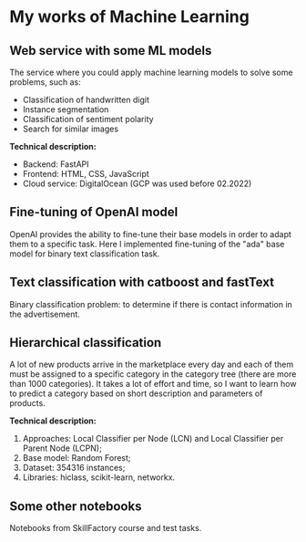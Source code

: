 # My works of Machine Learning

## Web service with some ML models

The service where you could apply machine learning models to solve some problems, such as:

- Classification of handwritten digit
- Instance segmentation
- Classification of sentiment polarity
- Search for similar images

**Technical description:**

- Backend: FastAPI
- Frontend: HTML, CSS, JavaScript
- Cloud service: DigitalOcean (GCP was used before 02.2022)

## Fine-tuning of OpenAI model

OpenAI provides the ability to fine-tune their base models in order to adapt them to a specific task. Here I implemented fine-tuning of the "ada" base model for binary text classification task.

## Text classification with catboost and fastText

Binary classification problem: to determine if there is contact information in the advertisement.

## Hierarchical classification

A lot of new products arrive in the marketplace every day and each of them must be assigned to a specific category in the category tree (there are more than 1000 categories). It takes a lot of effort and time, so I want to learn how to predict a category based on short description and parameters of products.

**Technical description:**

1. Approaches: Local Classifier per Node (LCN) and Local Classifier per Parent Node (LCPN);
2. Base model: Random Forest;
3. Dataset: 354316 instances;
4. Libraries: hiclass, scikit-learn, networkx.

## Some other notebooks

Notebooks from SkillFactory course and test tasks.
